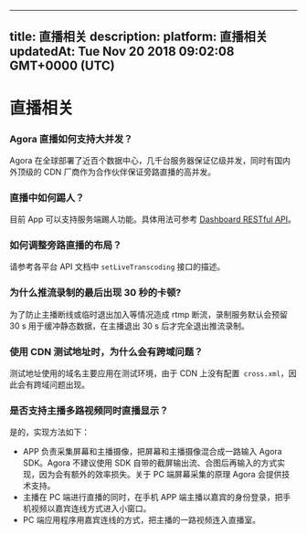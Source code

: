 
---
title: 直播相关
description: 
platform: 直播相关
updatedAt: Tue Nov 20 2018 09:02:08 GMT+0000 (UTC)
---
# 直播相关
### Agora 直播如何支持大并发？
Agora 在全球部署了近百个数据中心，几千台服务器保证亿级并发，同时有国内外顶级的 CDN 厂商作为合作伙伴保证旁路直播的高并发。

### 直播中如何踢人？
目前 App 可以支持服务端踢人功能。具体用法可参考 [Dashboard RESTful API](../../cn/API%20Reference/dashboard_restful_live.md)。

### 如何调整旁路直播的布局？
请参考各平台 API 文档中 `setLiveTranscoding` 接口的描述。

### 为什么推流录制的最后出现 30 秒的卡顿?
为了防止主播断线或临时退出加入等情况造成 rtmp 断流，录制服务默认会预留 30 s 用于缓冲静态数据，在主播退出 30 s 后才完全退出推流录制。

### 使用 CDN 测试地址时，为什么会有跨域问题？
测试地址使用的域名主要应用在测试环境，由于 CDN 上没有配置` cross.xml`，因此会有跨域问题出现。

### 是否支持主播多路视频同时直播显示？
是的，实现方法如下：

* APP 负责采集屏幕和主播摄像，把屏幕和主播摄像混合成一路输入 Agora SDK。Agora 不建议使用 SDK 自带的截屏输出流、合图后再输入的方式实现，因为会有额外的效率损失。关于 PC 端屏幕采集的原理 Agora 会提供技术支持。
* 主播在 PC 端进行直播的同时，在手机 APP 端主播以嘉宾的身份登录，把手机视频以嘉宾连线方式进入小窗口。
* PC 端应用程序用嘉宾连线的方式，把主播的一路视频连入直播室。

